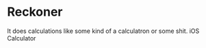 Reckoner
========
It does calculations like some kind of a calculatron or some shit.
iOS Calculator
